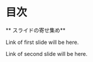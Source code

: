 目次
=======================

** スライドの寄せ集め**

>>>

Link of first slide will be here.

>>>

Link of second slide will be here.

